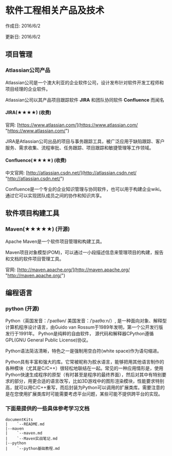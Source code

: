 # 软件工程相关产品及技术 #
作成日: 2016/6/2

更新日: 2016/6/2

## 项目管理 ##
### Atlassian公司产品 ###

Atlassian公司是一个澳大利亚的企业软件公司，设计发布针对软件开发工程师和项目经理的企业软件。

Atlassian公司以其产品项目跟踪软件 **JIRA** 和团队协同软件 **Confluence** 而闻名


#### JIRA(★★★★) (收费) ####
官网: [https://www.atlassian.com/](https://www.atlassian.com/ "https://www.atlassian.com/")

JIRA是Atlassian公司出品的项目与事务跟踪工具，被广泛应用于缺陷跟踪、客户服务、需求收集、流程审批、任务跟踪、项目跟踪和敏捷管理等工作领域。


#### Confluence(★★★★) (收费) ####
中文官网: [http://atlassian.csdn.net/](http://atlassian.csdn.net/ "http://atlassian.csdn.net/")

Confluence是一个专业的企业知识管理与协同软件，也可以用于构建企业wiki。通过它可以实现团队成员之间的协作和知识共享。

## 软件项目构建工具 ##
### Maven(★★★★★) (开源) ###
Apache Maven是一个软件项目管理和构建工具。

Maven项目对象模型(POM)，可以通过一小段描述信息来管理项目的构建，报告和文档的软件项目管理工具。

官网: [http://maven.apache.org/](http://maven.apache.org/ "http://maven.apache.org/")

## 编程语言 ##
###  python (开源) ###
Python（英国发音：/ˈpaɪθən/ 美国发音：/ˈpaɪθɑːn/）, 是一种面向对象、解释型计算机程序设计语言，由Guido van Rossum于1989年发明，第一个公开发行版发行于1991年。
Python是纯粹的自由软件， 源代码和解释器CPython遵循 GPL(GNU General Public License)协议。

Python语法简洁清晰，特色之一是强制用空白符(white space)作为语句缩进。

Python具有丰富和强大的库。它常被昵称为胶水语言，能够把用其他语言制作的各种模块（尤其是C/C++）很轻松地联结在一起。常见的一种应用情形是，使用Python快速生成程序的原型（有时甚至是程序的最终界面），然后对其中有特别要求的部分，用更合适的语言改写，比如3D游戏中的图形渲染模块，性能要求特别高，就可以用C/C++重写，而后封装为Python可以调用的扩展类库。需要注意的是在您使用扩展类库时可能需要考虑平台问题，某些可能不提供跨平台的实现。


### 下面是提供的一些具体参考学习文档 ###

    documentKits
    |    `--README.md
    |--maven
    |    `--maven.md
    |    `--Maven实战笔记.md
    |--python
    |    `--python基础教程.md
